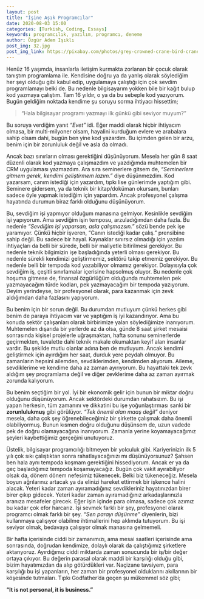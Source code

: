 ```yaml
---
layout: post
title: "İşine Aşık Programcılar"
date: 2020-08-03 15:00
categories: [Turkish, Coding, Essays]
keywords: programcılık, yazılım, programcı, deneme
author: Özgür Adem Işıklı
post_img: 32.jpg
post_img_link: https://pixabay.com/photos/grey-crowned-crane-bird-crane-540657
---
```


Henüz 16 yaşımda, insanlarla iletişim kurmakta zorlanan bir çocuk olarak tanıştım programlama ile. Kendisine doğru ya da yanlış olarak söylediğim her şeyi olduğu gibi kabul edip, uygulamaya çalıştığı için çok sevdim programlamayı belki de. Bu nedenle bilgisayarım yokken bile bir kağıt bulup kod yazmaya çalıştım. Tam 16 yıldır, o ya da bu sebeple kod yazıyorum. Bugün geldiğim noktada kendime şu soruyu sorma ihtiyacı hissettim;

> “Hala bilgisayar programı yazmayı ilk günkü gibi seviyor muyum?”

Bu soruya verdiğim yanıt _“Evet”_ idi. Eğer maddi olarak hiçbir ihtiyacım olmasa, bir multi-milyoner olsam, hayalini kurduğum evlere ve arabalara sahip olsam dahi, bugün ben yine kod yazardım. Bu içimden gelen bir arzu, benim için bir zorunluluk değil ve asla da olmadı.

Ancak bazı sınırların olması gerektiğini düşünüyorum. Mesela her gün 8 saat düzenli olarak kod yazmaya çalışmazdım ve yazdığımda muhtemelen bir CRM uygulaması yazmazdım. Ara sıra seminerlere gitsem de, _“Seminerlere gitmem gerek, kendimi geliştirmem lazım.”_ diye düşünmezdim. Kod yazarsam, canım istediği için yazardım, tıpkı lise günlerimde yaptığım gibi. Seminere gidersem, ya da teknik bir kitap/doküman okursam, bunları sadece öyle yapmak istediğim için yapardım. Ancak profesyonel çalışma hayatında durumun biraz farklı olduğunu düşünüyorum.

Bu, sevdiğim işi yapmıyor olduğum manasına gelmiyor. Kesinlikle sevdiğim işi yapıyorum. Ama sevdiğim işin temposu, arzuladığımdan daha fazla. Bu nedenle _“Sevdiğim işi yaparsan, asla çalışmazsın.”_ sözü bende pek işe yaramıyor. Çünkü hiçbir işveren, “Canın istediği kadar çalış.” prensibine sahip değil. Bu sadece bir hayal. Kaynaklar sınırsız olmadığı için yazılım ihtiyaçları da belli bir sürede, belli bir maliyetle bitirilmesi gerekiyor. Bu nedenle teknik bilgimizin işe başladığında yeterli olması gerekiyor. Bu nedenle sürekli kendimizi geliştirmemiz, sektörü takip etmemiz gerekiyor. Bu nedenle belli bir tempoda kod yazabiliyor olmamız gerekiyor. Dolayısıyla çok sevdiğim iş, çeşitli sınırlamalar içerisine hapsolmuş oluyor. Bu nedenle çok hoşuma gitmese de, finansal özgürlüğüm olduğunda muhtemelen pek yazmayacağım türde kodları, pek yazmayacağım bir tempoda yazıyorum. Deyim yerindeyse, bir profesyonel olarak, para kazanmak için zevk aldığımdan daha fazlasını yapıyorum.

Bu benim için bir sorun değil. Bu durumdan mutluyum çünkü herkes gibi benim de paraya ihtiyacım var ve yaptığım iş iyi kazandırıyor. Ama bu konuda sektör çalışanları olarak birbirimize yalan söylediğimize inanıyorum. Muhtemelen dışarıda bir yerlerde az da olsa, günde 8 saat şirket mesaisi sonrasında kişisel projelerle uğraşmaktan, hafta sonunu seminerlerde geçirmekten, tuvalette dahi teknik makale okumaktan keyif alan insanlar vardır. Bu şekilde mutlu olanlar adına ben de mutluyum. Ancak kendimi geliştirmek için ayırdığım her saat, durduk yere peydah olmuyor. Bu zamanların hepsini ailemden, sevdiklerimden, kendimden alıyorum. Aileme, sevdiklerime ve kendime daha az zaman ayırıyorum. Bu hayattaki tek zevk aldığım şey programlama değil ve diğer zevklerime daha az zaman ayırmak zorunda kalıyorum.

Bu benim seçtiğim bir yol. İyi bir ekonomik gelir için bunun bir miktar doğru olduğunu düşünüyorum. Ancak sektördeki durumdan rahatsızım. Bu işi yapan herkesin, tüm zamanını ve dikkatini bu işe yoğunlaştırması sanki bir **zorunlulukmuş** gibi görülüyor. _“Tek önemli olan maaş değil”_ deniyor mesela, daha çok şey öğrenebileceğimiz bir şirkette çalışmak daha önemli olabiliyormuş. Bunun kısmen doğru olduğunu düşünsem de, uzun vadede pek de doğru olamayacağına inanıyorum. Zamanla yerine koyamayacağımız şeyleri kaybettiğimiz gerçeğini unutuyoruz.

Üstelik, bilgisayar programcılığı bitmeyen bir yolculuk gibi. Kariyerinizin ilk 5 yılı çok sıkı çalıştıktan sonra rahatlayacağınızı mı düşünüyorsunuz? Şahsen ben hala aynı tempoda koşmam gerektiğini hissediyorum. Ancak er ya da geç başladığımız tempoda koşamayacağız. Bugün çok vakit ayırabiliyor olsak da, dönem dönem nefesimiz tükenecek. Belki biz tükeneceğiz. Mesela boyun ağrılarınız artacak ya da elinizi hareket ettirmek bir işkence halini alacak. Yeteri kadar zaman ayıramadığınız sevdikleriniz hayatınızdan birer birer çıkıp gidecek. Yeteri kadar zaman ayıramadığınız arkadaşlarınızla aranıza mesafeler girecek. Eğer işin içinde para olmasa, sadece çok azımız bu kadar çok efor harcarız.
İşi sevmek farklı bir şey, profesyonel olarak programcı olmak farklı bir şey. _“Sen parayı düşünme”_ diyenlerin, bizi kullanmaya çalışıyor olabilme ihtimallerini hep aklımda tutuyorum. Bu işi seviyor olmak, bedavaya çalışıyor olmak manasına gelmemeli.

Bir hafta içerisinde ciddi bir zamanımızı, ama mesai saatleri içerisinde ama sonrasında, doğrudan kendimize, dolaylı olarak da çalıştığımız şirketlere aktarıyoruz. Ayırdığımız ciddi miktarda zaman sonucunda bir iş/bir değer ortaya çıkıyor. Bu değerin parasal olarak maddi bir karşılığı olduğu gibi, bizim hayatımızdan da alıp götürdükleri var. Naçizane tavsiyem, para karşılığı bu işi yapanların, her zaman bir profesyonel olduklarını akıllarının bir köşesinde tutmaları. Tıpkı Godfather’da geçen şu mükemmel söz gibi;

**“It is not personal, it is business.”**
